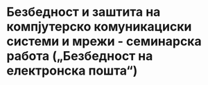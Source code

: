 # 	Безбедност и заштита на компјутерско комуникациски системи и мрежи - семинарска работа („Безбедност на електронска пошта“)
